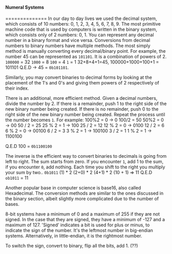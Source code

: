 
#### Numeral Systems
==============
In our day to day lives we used the decimal system, which consists of 10 numbers:
0, 1, 2, 3, 4, 5, 6, 7, 8, 9.
The most primitive machine code that is used by computers is written in the binary system, which consists only of 2 numbers:
0, 1.
You can represent any decimal number in a binary format and vice versa.
Conversions from decimal numbers to binary numbers have multiple methods. The most simply method is manually converting every decimal/binary point.
For example, the number 45 can be represented as `101101`.
It is a combination of powers of 2.
`100000` = 32
`1000` = 8
`100` = 4
`1` = 1
32+8+4+1=45, 100000+1000+100+1 = 101101 Q.E.D -> 45 = `0b101101`.

Similarly, you may convert binaries to decimal forms by looking at the placement of the 1's and 0's and giving them powers of 2 respectively of their index.

There is an additional, more efficient method.
Given a decimal numbers, divide the number by 2. If there is a remainder, push 1 to the right side of the new binary number being created. If there is no remainder, push 0 to the right side of the new binary number being created. Repeat the process until the number becomes `1`.
For example:
100%2 = 0 -> 0
100/2 = 50
50%2 = 0 -> 00
50 / 2 = 25
25 % 2 = 1 -> 100
25 / 2 = 12
12 % 2 = 0 -> 0100
12 / 2 = 6
6 % 2 = 0 -> 00100
6 / 2 = 3
3 % 2 = 1 -> 100100
3 / 2 = 1
1 % 2 = 1 -> 1100100

Q.E.D 100 = `0b1100100`

The inverse is the efficient way to convert binaries to decimals is going from left to right. The sum starts from zero. If you encounter `1`, add 1 to the sum, if you encounter `0`, add nothing. Each time you shift to the right you multiply your sum by two..
`0b1011`
(1) \* 2
(2+0) \* 2
(4+1) \* 2
(10 + 1) => 11
Q.E.D `ob1011` = 11 


Another popular base in computer science is base16, also called Hexadecimal. The conversion methods are similar to the ones discussed in the binary section, albeit slightly more complicated due to the number of bases.


8-bit systems have a minimum of 0 and a maximum of 255 if they are not signed.
In the case that they are signed, they have a minimum of -127 and a maximum of 127. 
'Signed' indicates a bit is used for plus or minus, to indicate the sign of the number. It's the leftmost number in big-endian systems. Alternatively, in little-endian, it is the rightmost number.

To switch the sign, convert to binary, flip all the bits, add 1. (??)